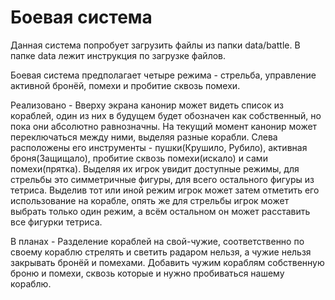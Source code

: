 # Боевая система

Данная система попробует загрузить файлы из папки data/battle. В папке data лежит инструкция по загрузке файлов.

Боевая система предполагает четыре режима - стрельба, управление активной бронёй, помехи и пробитие сквозь помехи. 

Реализовано -
Вверху экрана канонир может видеть список из кораблей, один из них в будущем будет обозначен как собственный, но пока они абсолютно равнозначны. На текущий момент канонир может переключаться между ними, выделяя разные корабли.
Слева расположены его инструменты - пушки(Крушило, Рубило), активная броня(Защищало), пробитие сквозь помехи(искало) и сами помехи(прятка). Выделяя их игрок увидит доступные режимы, для стрельбы это симметричные фигуры, для всего остального фигуры из тетриса. Выделив тот или иной режим игрок может затем отметить его использование на корабле, опять же для стрельбы игрок может выбрать только один режим, а всём остальном он может расставить все фигурки тетриса.

В планах - 
Разделение кораблей на свой-чужие, соответственно по своему кораблю стрелять и светить радаром нельзя, а чужие нельзя закрывать бронёй и помехами. 
Добавить чужим кораблям собственную броню и помехи, сквозь которые и нужно пробиваться нашему кораблю.
